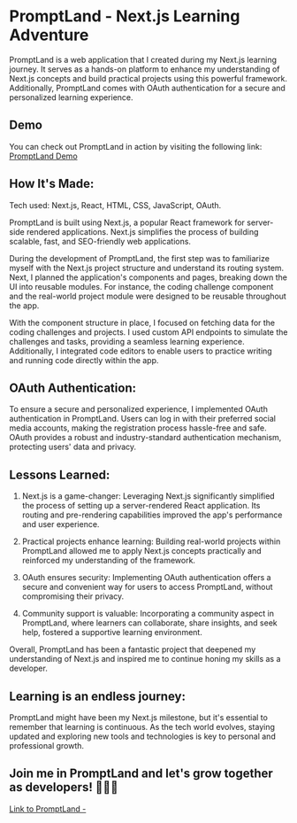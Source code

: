 # PromptLand - Next.js Learning Adventure

PromptLand is a web application that I created during my Next.js learning journey. It serves as a hands-on platform to enhance my understanding of Next.js concepts and build practical projects using this powerful framework. Additionally, PromptLand comes with OAuth authentication for a secure and personalized learning experience.

## Demo

You can check out PromptLand in action by visiting the following link: [PromptLand Demo](next-js-ai-prompt-hwhcu854f-itismilan.vercel.app)

## How It's Made:

Tech used: Next.js, React, HTML, CSS, JavaScript, OAuth.

PromptLand is built using Next.js, a popular React framework for server-side rendered applications. Next.js simplifies the process of building scalable, fast, and SEO-friendly web applications.

During the development of PromptLand, the first step was to familiarize myself with the Next.js project structure and understand its routing system. Next, I planned the application's components and pages, breaking down the UI into reusable modules. For instance, the coding challenge component and the real-world project module were designed to be reusable throughout the app.

With the component structure in place, I focused on fetching data for the coding challenges and projects. I used custom API endpoints to simulate the challenges and tasks, providing a seamless learning experience. Additionally, I integrated code editors to enable users to practice writing and running code directly within the app.

## OAuth Authentication:

To ensure a secure and personalized experience, I implemented OAuth authentication in PromptLand. Users can log in with their preferred social media accounts, making the registration process hassle-free and safe. OAuth provides a robust and industry-standard authentication mechanism, protecting users' data and privacy.

## Lessons Learned:

1. Next.js is a game-changer: Leveraging Next.js significantly simplified the process of setting up a server-rendered React application. Its routing and pre-rendering capabilities improved the app's performance and user experience.

2. Practical projects enhance learning: Building real-world projects within PromptLand allowed me to apply Next.js concepts practically and reinforced my understanding of the framework.

3. OAuth ensures security: Implementing OAuth authentication offers a secure and convenient way for users to access PromptLand, without compromising their privacy.

4. Community support is valuable: Incorporating a community aspect in PromptLand, where learners can collaborate, share insights, and seek help, fostered a supportive learning environment.

Overall, PromptLand has been a fantastic project that deepened my understanding of Next.js and inspired me to continue honing my skills as a developer.

## Learning is an endless journey:

PromptLand might have been my Next.js milestone, but it's essential to remember that learning is continuous. As the tech world evolves, staying updated and exploring new tools and technologies is key to personal and professional growth.

## Join me in PromptLand and let's grow together as developers! 🚀👩‍💻

[Link to PromptLand - ](next-js-ai-prompt-hwhcu854f-itismilan.vercel.app)
